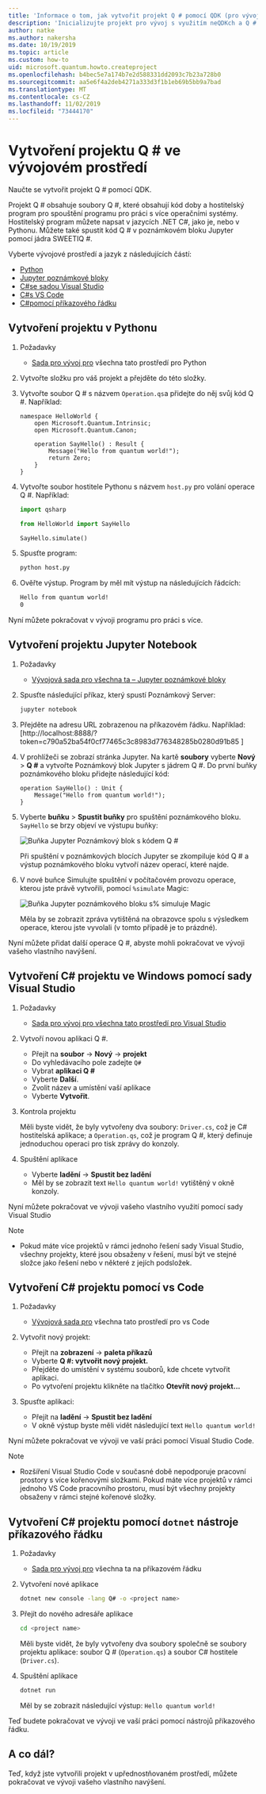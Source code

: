 ```yaml
---
title: 'Informace o tom, jak vytvořit projekt Q # pomocí QDK (pro vývoj pro všechna množství)'
description: 'Inicializujte projekt pro vývoj s využitím neQDKch a Q # ve vývojovém prostředí dle vašeho výběru.'
author: natke
ms.author: nakersha
ms.date: 10/19/2019
ms.topic: article
ms.custom: how-to
uid: microsoft.quantum.howto.createproject
ms.openlocfilehash: b4bec5e7a174b7e2d588331dd2093c7b23a728b0
ms.sourcegitcommit: aa5e6f4a2deb4271a333d3f1b1eb69b5bb9a7bad
ms.translationtype: MT
ms.contentlocale: cs-CZ
ms.lasthandoff: 11/02/2019
ms.locfileid: "73444170"
---
```

# <a name="create-a-q-project-in-your-development-environment"></a>Vytvoření projektu Q # ve vývojovém prostředí

Naučte se vytvořit projekt Q # pomocí QDK.

Projekt Q # obsahuje soubory Q #, které obsahují kód doby a hostitelský program pro spouštění programu pro práci s více operačními systémy. Hostitelský program můžete napsat v jazycích .NET C#, jako je, nebo v Pythonu. Můžete také spustit kód Q # v poznámkovém bloku Jupyter pomocí jádra SWEETIQ #.

Vyberte vývojové prostředí a jazyk z následujících částí:

* [Python](#create-a-python-project)
* [Jupyter poznámkové bloky](#create-a-jupyter-notebook-project)
* [C#se sadou Visual Studio](#create-a-c-project-on-windows-using-visual-studio)
* [C#s VS Code](#create-a-c-project-using-vs-code)
* [C#pomocí příkazového řádku](#create-a-c-project-using-the-dotnet-command-line-tool)

## <a name="create-a-python-project"></a>Vytvoření projektu v Pythonu

1. Požadavky

     * [Sada pro vývoj pro](xref:microsoft.quantum.install#develop-with-python) všechna tato prostředí pro Python

1. Vytvořte složku pro váš projekt a přejděte do této složky.

1. Vytvořte soubor Q # s názvem `Operation.qs`a přidejte do něj svůj kód Q #. Například:

    ```qsharp
    namespace HelloWorld {
        open Microsoft.Quantum.Intrinsic;
        open Microsoft.Quantum.Canon;

        operation SayHello() : Result {
            Message("Hello from quantum world!");
            return Zero;
        }
    }
    ```

1. Vytvořte soubor hostitele Pythonu s názvem `host.py` pro volání operace Q #. Například:

    ```python
    import qsharp

    from HelloWorld import SayHello

    SayHello.simulate()
    ```

1. Spusťte program:

    ```bash
    python host.py
    ```

1. Ověřte výstup. Program by měl mít výstup na následujících řádcích:

    ```bash
    Hello from quantum world!
    0
    ```

Nyní můžete pokračovat v vývoji programu pro práci s více.

## <a name="create-a-jupyter-notebook-project"></a>Vytvoření projektu Jupyter Notebook

1. Požadavky

    * [Vývojová sada pro všechna ta – Jupyter poznámkové bloky](xref:microsoft.quantum.install#develop-with-jupyter-notebooks)

1. Spusťte následující příkaz, který spustí Poznámkový Server:

    ```bash
    jupyter notebook
    ```

1. Přejděte na adresu URL zobrazenou na příkazovém řádku. Například: [http://localhost:8888/?token=c790a52ba54f0cf77465c3c8983d776348285b0280d91b85 ]

1. V prohlížeči se zobrazí stránka Jupyter. Na kartě **soubory** vyberte **Nový** > **Q #** a vytvořte Poznámkový blok Jupyter s jádrem Q #. Do první buňky poznámkového bloku přidejte následující kód:

    ```qsharp
    operation SayHello() : Unit {
        Message("Hello from quantum world!");
    }
    ```

1. Vyberte **buňku** > **Spustit buňky** pro spuštění poznámkového bloku. `SayHello` se brzy objeví ve výstupu buňky:

    ![Buňka Jupyter Poznámkový blok s kódem Q #](~/media/install-guide-jupyter.png)

    Při spuštění v poznámkových blocích Jupyter se zkompiluje kód Q # a výstup poznámkového bloku vytvoří název operací, které najde.

1. V nové buňce Simulujte spuštění v počítačovém provozu operace, kterou jste právě vytvořili, pomocí `%simulate` Magic:

    ![Buňka Jupyter poznámkového bloku s% simuluje Magic](~/media/install-guide-jupyter-simulate.png)

    Měla by se zobrazit zpráva vytištěná na obrazovce spolu s výsledkem operace, kterou jste vyvolali (v tomto případě je to prázdné).

Nyní můžete přidat další operace Q #, abyste mohli pokračovat ve vývoji vašeho vlastního navýšení.

## <a name="create-a-c-project-on-windows-using-visual-studio"></a>Vytvoření C# projektu ve Windows pomocí sady Visual Studio

1. Požadavky

    * [Sada pro vývoj pro všechna tato prostředí pro Visual Studio](xref:microsoft.quantum.install#develop-with-c-on-windows-using-visual-studio)

1. Vytvoří novou aplikaci Q #.

    * Přejít na **soubor** -> **Nový** -> **projekt**
    * Do vyhledávacího pole zadejte `Q#`
    * Vybrat **aplikaci Q #**
    * Vyberte **Další**.
    * Zvolit název a umístění vaší aplikace
    * Vyberte **Vytvořit**.

1. Kontrola projektu

    Měli byste vidět, že byly vytvořeny dva soubory: `Driver.cs`, což je C# hostitelská aplikace; a `Operation.qs`, což je program Q #, který definuje jednoduchou operaci pro tisk zprávy do konzoly.

1. Spuštění aplikace

    * Vyberte **ladění** -> **Spustit bez ladění**
    * Měl by se zobrazit text `Hello quantum world!` vytištěný v okně konzoly.

Nyní můžete pokračovat ve vývoji vašeho vlastního využití pomocí sady Visual Studio

> [!NOTE]
> * Pokud máte více projektů v rámci jednoho řešení sady Visual Studio, všechny projekty, které jsou obsaženy v řešení, musí být ve stejné složce jako řešení nebo v některé z jejích podsložek.  

## <a name="create-a-c-project-using-vs-code"></a>Vytvoření C# projektu pomocí vs Code

1. Požadavky

    * [Vývojová sada pro](xref:microsoft.quantum.install#develop-with-c-using-visual-studio-code) všechna tato prostředí pro vs Code

1. Vytvořit nový projekt:

    * Přejít na **zobrazení** -> **paleta příkazů**
    * Vyberte **Q #: vytvořit nový projekt.**
    * Přejděte do umístění v systému souborů, kde chcete vytvořit aplikaci.
    * Po vytvoření projektu klikněte na tlačítko **Otevřít nový projekt...**

1. Spusťte aplikaci:

    * Přejít na **ladění** -> **Spustit bez ladění**
    * V okně výstup byste měli vidět následující text `Hello quantum world!`

Nyní můžete pokračovat ve vývoji ve vaší práci pomocí Visual Studio Code.

> [!NOTE]
> * Rozšíření Visual Studio Code v současné době nepodporuje pracovní prostory s více kořenovými složkami. Pokud máte více projektů v rámci jednoho VS Code pracovního prostoru, musí být všechny projekty obsaženy v rámci stejné kořenové složky.

## <a name="create-a-c-project-using-the-dotnet-command-line-tool"></a>Vytvoření C# projektu pomocí `dotnet` nástroje příkazového řádku

1. Požadavky

    * [Sada pro vývoj pro](xref:microsoft.quantum.install#develop-with-c-using-the-dotnet-command-line-tool) všechna ta na příkazovém řádku

1. Vytvoření nové aplikace

    ```bash
    dotnet new console -lang Q# -o <project name>
    ```

1. Přejít do nového adresáře aplikace

    ```bash
    cd <project name>
    ```

    Měli byste vidět, že byly vytvořeny dva soubory společně se soubory projektu aplikace: soubor Q # (`Operation.qs`) a soubor C# hostitele (`Driver.cs`).

1. Spuštění aplikace

    ```bash
    dotnet run
    ```

    Měl by se zobrazit následující výstup: `Hello quantum world!`

Teď budete pokračovat ve vývoji ve vaší práci pomocí nástrojů příkazového řádku.

## <a name="whats-next"></a>A co dál?

Teď, když jste vytvořili projekt v upřednostňovaném prostředí, můžete pokračovat ve vývoji vašeho vlastního navýšení.
